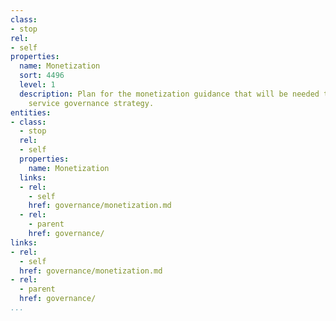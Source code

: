 ```yaml
---
class:
- stop
rel:
- self
properties:
  name: Monetization
  sort: 4496
  level: 1
  description: Plan for the monetization guidance that will be needed to drive a wider
    service governance strategy.
entities:
- class:
  - stop
  rel:
  - self
  properties:
    name: Monetization
  links:
  - rel:
    - self
    href: governance/monetization.md
  - rel:
    - parent
    href: governance/
links:
- rel:
  - self
  href: governance/monetization.md
- rel:
  - parent
  href: governance/
...
```


